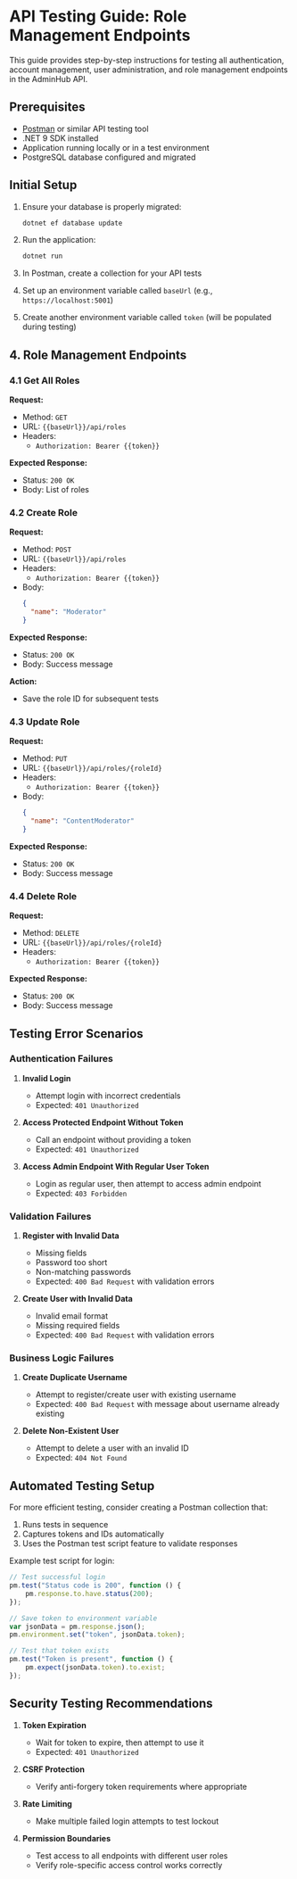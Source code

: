 ﻿# API Testing Guide: Role Management Endpoints

This guide provides step-by-step instructions for testing all authentication, account management, user administration, and role management endpoints in the AdminHub API.

## Prerequisites

- [Postman](https://www.postman.com/) or similar API testing tool
- .NET 9 SDK installed
- Application running locally or in a test environment
- PostgreSQL database configured and migrated

## Initial Setup

1. Ensure your database is properly migrated:
   ```bash
   dotnet ef database update
   ```

2. Run the application:
   ```bash
   dotnet run
   ```

3. In Postman, create a collection for your API tests
4. Set up an environment variable called `baseUrl` (e.g., `https://localhost:5001`)
5. Create another environment variable called `token` (will be populated during testing)

## 4. Role Management Endpoints

### 4.1 Get All Roles

**Request:**
- Method: `GET`
- URL: `{{baseUrl}}/api/roles`
- Headers:
    - `Authorization: Bearer {{token}}`

**Expected Response:**
- Status: `200 OK`
- Body: List of roles

### 4.2 Create Role

**Request:**
- Method: `POST`
- URL: `{{baseUrl}}/api/roles`
- Headers:
    - `Authorization: Bearer {{token}}`
- Body:
  ```json
  {
    "name": "Moderator"
  }
  ```

**Expected Response:**
- Status: `200 OK`
- Body: Success message

**Action:**
- Save the role ID for subsequent tests

### 4.3 Update Role

**Request:**
- Method: `PUT`
- URL: `{{baseUrl}}/api/roles/{roleId}`
- Headers:
    - `Authorization: Bearer {{token}}`
- Body:
  ```json
  {
    "name": "ContentModerator"
  }
  ```

**Expected Response:**
- Status: `200 OK`
- Body: Success message

### 4.4 Delete Role

**Request:**
- Method: `DELETE`
- URL: `{{baseUrl}}/api/roles/{roleId}`
- Headers:
    - `Authorization: Bearer {{token}}`

**Expected Response:**
- Status: `200 OK`
- Body: Success message

## Testing Error Scenarios

### Authentication Failures

1. **Invalid Login**
    - Attempt login with incorrect credentials
    - Expected: `401 Unauthorized`

2. **Access Protected Endpoint Without Token**
    - Call an endpoint without providing a token
    - Expected: `401 Unauthorized`

3. **Access Admin Endpoint With Regular User Token**
    - Login as regular user, then attempt to access admin endpoint
    - Expected: `403 Forbidden`

### Validation Failures

1. **Register with Invalid Data**
    - Missing fields
    - Password too short
    - Non-matching passwords
    - Expected: `400 Bad Request` with validation errors

2. **Create User with Invalid Data**
    - Invalid email format
    - Missing required fields
    - Expected: `400 Bad Request` with validation errors

### Business Logic Failures

1. **Create Duplicate Username**
    - Attempt to register/create user with existing username
    - Expected: `400 Bad Request` with message about username already existing

2. **Delete Non-Existent User**
    - Attempt to delete a user with an invalid ID
    - Expected: `404 Not Found`

## Automated Testing Setup

For more efficient testing, consider creating a Postman collection that:

1. Runs tests in sequence
2. Captures tokens and IDs automatically
3. Uses the Postman test script feature to validate responses

Example test script for login:

```javascript
// Test successful login
pm.test("Status code is 200", function () {
    pm.response.to.have.status(200);
});

// Save token to environment variable
var jsonData = pm.response.json();
pm.environment.set("token", jsonData.token);

// Test that token exists
pm.test("Token is present", function () {
    pm.expect(jsonData.token).to.exist;
});
```

## Security Testing Recommendations

1. **Token Expiration**
    - Wait for token to expire, then attempt to use it
    - Expected: `401 Unauthorized`

2. **CSRF Protection**
    - Verify anti-forgery token requirements where appropriate

3. **Rate Limiting**
    - Make multiple failed login attempts to test lockout

4. **Permission Boundaries**
    - Test access to all endpoints with different user roles
    - Verify role-specific access control works correctly